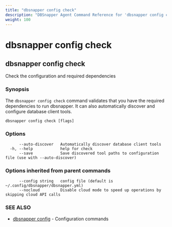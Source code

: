 ```yaml
---
title: "dbsnapper config check"
description: "DBSnapper Agent Command Reference for 'dbsnapper config check'"
weight: 100
---
```


# dbsnapper config check

## dbsnapper config check

Check the configuration and required dependencies

### Synopsis

The `dbsnapper config check` command validates that you have the required dependencies to run dbsnapper.
It can also automatically discover and configure database client tools.


```
dbsnapper config check [flags]
```

### Options

```
      --auto-discover   Automatically discover database client tools
  -h, --help            help for check
      --save            Save discovered tool paths to configuration file (use with --auto-discover)
```

### Options inherited from parent commands

```
      --config string   config file (default is ~/.config/dbsnapper/dbsnapper.yml)
      --nocloud         Disable cloud mode to speed up operations by skipping cloud API calls
```

### SEE ALSO

* [dbsnapper config](dbsnapper_config.md)	 - Configuration commands

